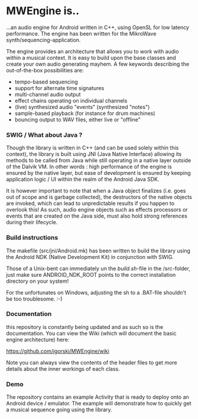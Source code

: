 MWEngine is..
=============

...an audio engine for Android written in C++, using OpenSL for low latency performance. The engine has
been written for the MikroWave synth/sequencing-application.

The engine provides an architecture that allows you to work with audio within a musical context. It is easy to
build upon the base classes and create your own audio generating mayhem. A few keywords describing the
out-of-the-box possibilities are:

 * tempo-based sequencing
 * support for alternate time signatures
 * multi-channel audio output
 * effect chains operating on individual channels
 * (live) synthesized audio "events" (synthesized "notes")
 * sample-based playback (for instance for drum machines)
 * bouncing output to WAV files, either live or "offline"

### SWIG / What about Java ?

Though the library is written in C++ (and can be used solely within this context), the library is built using JNI
(Java Native Interface) allowing its methods to be called from Java while still operating in a native layer outside of
the Dalvik VM. In other words : high performance of the engine is ensured by the native layer, but ease of development
is ensured by keeping application logic / UI within the realm of the Android Java SDK.

It is however important to note that when a Java object finalizes (i.e. goes out of scope and is garbage collected), the
destructors of the native objects are invoked, which can lead to unpredictable results if you happen to overlook this!
As such, audio engine objects such as effects processors or events that are created on the Java side, must also hold
strong references during their lifecycle.

### Build instructions

The makefile (src/jni/Android.mk) has been written to build the library using the Android NDK (Native Development Kit) in conjunction with SWIG.

Those of a Unix-bent can immediately un the _build.sh_-file in the /src-folder, just make sure ANDROID_NDK_ROOT points to the correct installation
directory on your system!

For the unfortunates on Windows, adjusting the sh to a .BAT-file shouldn't be too troublesome. :-)

### Documentation

this repository is constantly being updated and as such so is the documentation. You can view the Wiki (which will document the basic
engine architecture) here:

https://github.com/igorski/MWEngine/wiki

Note you can always view the contents of the header files to get more details about the inner workings of each class.

### Demo

The repository contains an example Activity that is ready to deploy onto an Android device / emulator. The example will
demonstrate how to quickly get a musical sequence going using the library.
